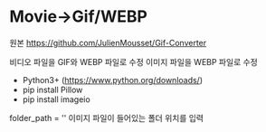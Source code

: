
# Movie->Gif/WEBP

원본 https://github.com/JulienMousset/Gif-Converter

비디오 파일을 GIF와 WEBP 파일로 수정
이미지 파일을 WEBP 파일로 수정

- Python3+ (https://www.python.org/downloads/)
- pip install Pillow
- pip install imageio

folder_path = '' 이미지 파일이 들어있는 폴더 위치를 입력


